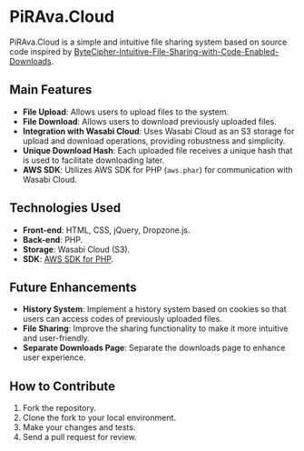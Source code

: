 # PiRAva.Cloud

PiRAva.Cloud is a simple and intuitive file sharing system based on source code inspired by [ByteCipher-Intuitive-File-Sharing-with-Code-Enabled-Downloads](https://github.com/GRTalb/ByteCipher-Intuitive-File-Sharing-with-Code-Enabled-Downloads).

## Main Features

- **File Upload**: Allows users to upload files to the system.
- **File Download**: Allows users to download previously uploaded files.
- **Integration with Wasabi Cloud**: Uses Wasabi Cloud as an S3 storage for upload and download operations, providing robustness and simplicity.
- **Unique Download Hash**: Each uploaded file receives a unique hash that is used to facilitate downloading later.
- **AWS SDK**: Utilizes AWS SDK for PHP (`aws.phar`) for communication with Wasabi Cloud.

## Technologies Used

- **Front-end**: HTML, CSS, jQuery, Dropzone.js.
- **Back-end**: PHP.
- **Storage**: Wasabi Cloud (S3).
- **SDK**: [AWS SDK for PHP](https://docs.aws.amazon.com/aws-sdk-php/v3/download/aws.phar).

## Future Enhancements

- **History System**: Implement a history system based on cookies so that users can access codes of previously uploaded files.
- **File Sharing**: Improve the sharing functionality to make it more intuitive and user-friendly.
- **Separate Downloads Page**: Separate the downloads page to enhance user experience.

## How to Contribute

1. Fork the repository.
2. Clone the fork to your local environment.
3. Make your changes and tests.
4. Send a pull request for review.
